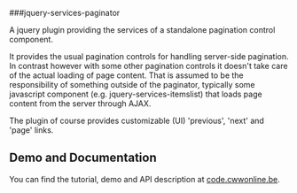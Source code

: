 ###jquery-services-paginator

A jquery plugin providing the services of a standalone pagination control component.

It provides the usual pagination controls for handling server-side pagination. In contrast however
with some other pagination controls it doesn't take care of the actual loading of page content.
That is assumed to be the responsibility of something outside of the paginator, typically some
javascript component (e.g. jquery-services-itemslist) that loads page content from the server through AJAX.

The plugin of course provides customizable (UI) 'previous', 'next' and 'page' links.

## Demo and Documentation

You can find the tutorial, demo and API description at [code.cwwonline.be](http://code.cwwonline.be/jqueryservicespaginator).
